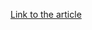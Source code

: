 [Link to the article](https://decoded.avast.io/janvojtesek/backdoored-browser-extensions-hid-malicious-traffic-in-analytics-requests/)
